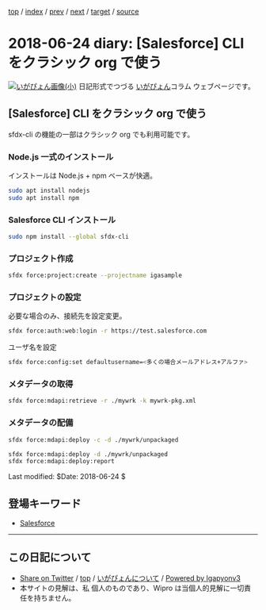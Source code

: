 [top](../index.html) 
 / [index](index.html) 
 / [prev](ig180623.html) 
 / [next](ig180703.html) 
 / [target](http://www.igapyon.jp/igapyon/diary/2018/ig180624.html) 
 / [source](https://github.com/igapyon/diary/blob/master/2018/ig180624.src.md) 

2018-06-24 diary: [Salesforce] CLI をクラシック org で使う
=====================================================================================================
[![いがぴょん画像(小)](http://www.igapyon.jp/igapyon/diary/images/iga200306s.jpg "いがぴょん")](http://www.igapyon.jp/igapyon/diary/memo/memoigapyon.html) 日記形式でつづる [いがぴょん](http://www.igapyon.jp/igapyon/diary/memo/memoigapyon.html)コラム ウェブページです。

## [Salesforce] CLI をクラシック org で使う

sfdx-cli の機能の一部はクラシック org でも利用可能です。

### Node.js 一式のインストール

インストールは Node.js + npm ベースが快適。

```sh
sudo apt install nodejs
sudo apt install npm
```

### Salesforce CLI インストール

```sh
sudo npm install --global sfdx-cli
```

### プロジェクト作成

```sh
sfdx force:project:create --projectname igasample
```

### プロジェクトの設定

必要な場合のみ、接続先を設定変更。

```sh
sfdx force:auth:web:login -r https://test.salesforce.com
```

ユーザ名を設定

```sh
sfdx force:config:set defaultusername=<多くの場合メールアドレス+アルファ>
```

### メタデータの取得

```sh
sfdx force:mdapi:retrieve -r ./mywrk -k mywrk-pkg.xml
```

### メタデータの配備

```sh
sfdx force:mdapi:deploy -c -d ./mywrk/unpackaged
```

```sh
sfdx force:mdapi:deploy -d ./mywrk/unpackaged
sfdx force:mdapi:deploy:report
```

Last modified: $Date: 2018-06-24 $

## 登場キーワード

* [Salesforce](../keyword/salesforce.html)

----------------------------------------------------------------------------------------------------

## この日記について

* [Share on Twitter](https://twitter.com/intent/tweet?hashtags=igapyon%2Cdiary%2C%E3%81%84%E3%81%8C%E3%81%B4%E3%82%87%E3%82%93%2CSalesforce&text=%5BSalesforce%5D+CLI+%E3%82%92%E3%82%AF%E3%83%A9%E3%82%B7%E3%83%83%E3%82%AF+org+%E3%81%A7%E4%BD%BF%E3%81%86&url=http%3A%2F%2Fwww.igapyon.jp%2Figapyon%2Fdiary%2F2018%2Fig180624.html) / [top](../index.html) / [いがぴょんについて](http://www.igapyon.jp/igapyon/diary/memo/memoigapyon.html) / [Powered by Igapyonv3](https://github.com/igapyon/igapyonv3)
* 本サイトの見解は、私 個人のものであり、Wipro は当個人的見解に一切責任を持ちません。 
